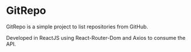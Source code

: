 # GitRepo

GitRepo is a simple project to list repositories from GitHub.

Developed in ReactJS using React-Router-Dom and Axios to consume the API.
